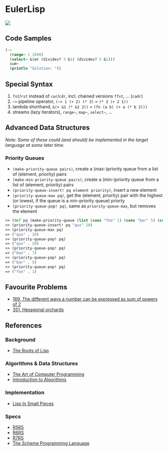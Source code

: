 # EulerLisp

![](https://projecteuler.net/profile/leonrische.png)

## Code Samples

``` clojure
(~>
  (range~ 1 1000)
  (select~ &(or (divides? 3 &1) (divides? 5 &1)))
  sum~
  (println "Solution: "))
```
## Special Syntax

1. `fst`/`rst` instead of `car`/`cdr`, incl. chained versions `ffst`, ... (`cadr`)
2. `~>` pipeline operator, `(~> 1 (+ 2) (* 3)` = `(* 3 (+ 2 1))`
3. lambda shorthand, `&(+ &1 (* &2 2))` = `(fn (a b) (+ a (* b 2)))`
4. streams (lazy iterators), `range~`, `map~`, `select~`, ...

## Advanced Data Structures

_Note: Some of these could (and should) be implemented in the target language
at some later time._

### Priority Queues

* `(make-priority-queue pairs)`, create a (max-)priority queue from a list of
   (element, priority) pairs
* `(make-min-priority-queue pairs)`, create a (min-)priority queue from a list of
   (element, priority) pairs
* `(priority-queue-insert! pq element priority)`, insert a new element
* `(priority-queue-max pq)`, get the (element, priority) pair with the highest
   (or lowest, if the queue is a min-priority queue) priorty
* `(priority-queue-pop! pq)`, same as `priority-queue-max`, but removes the element

``` clojure
>> (def pq (make-priority-queue (list (cons "foo" 1) (cons "bar" 5) (cons "baz" 7))))
>> (priority-queue-insert! pq "qux" 20)
>> (priority-queue-max pq)
=> ("qux" . 20)
>> (priority-queue-pop! pq)
=> ("qux" . 20)
>> (priority-queue-pop! pq)
=> ("baz" . 7)
>> (priority-queue-pop! pq)
=> ("bar" . 5)
>> (priority-queue-pop! pq)
=> ("foo" . 1)
```

## Favourite Problems

* [169, The different ways a number can be expressed as sum of powers of 2](https://projecteuler.net/problem=169)
* [351, Hexagonal orchards](https://projecteuler.net/problem=351)

## References

### Background

* [The Roots of Lisp](http://paulgraham.com/rootsoflisp.html)

### Algorithms & Data Structures

* [The Art of Computer Programming](https://www-cs-faculty.stanford.edu/~knuth/taocp.html)
* [Introduction to Algorithms](https://mitpress.mit.edu/books/introduction-algorithms)

### Implementation

* [Lisp In Small Pieces](https://www.cambridge.org/core/books/lisp-in-small-pieces/66FD2BE3EDDDC68CA87D652C82CF849E)

### Specs

* [R5RS](http://www.schemers.org/Documents/Standards/R5RS/)
* [R6RS](http://www.r6rs.org/)
* [R7RS](https://bitbucket.org/cowan/r7rs-wg1-infra/src/default/R7RSHomePage.md?fileviewer=file-view-default)
* [The Scheme Programming Language](https://www.scheme.com/tspl4/)
